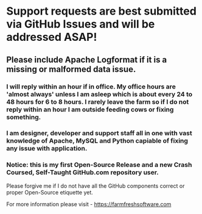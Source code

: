 # Support requests are best submitted via **GitHub Issues** and will be addressed ASAP!

## Please include Apache Logformat if it is a missing or malformed data issue.

### I will reply within an hour if in office. My office hours are 'almost always' unless I am asleep which is about every 24 to 48 hours for 6 to 8 hours. I rarely leave the farm so if I do not reply within an hour I am outside feeding cows or fixing something.

### I am designer, developer and support staff all in one with vast knowledge of Apache, MySQL and Python capiable of fixing any issue with application.

### Notice: this is my first Open-Source Release and a new Crash Coursed, Self-Taught GitHub.com repository user.
Please forgive me if I do not have all the GitHub components correct or proper Open-Source etiquette yet.

For more information please visit - https://farmfreshsoftware.com